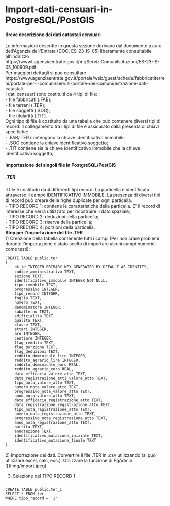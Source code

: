 # Import-dati-censuari-in-PostgreSQL/PostGIS

<h4>Breve descrizione dei dati catastali censuari</h4>
Le informazioni descritte in questa sezione derivano dal documento a cura dell'Agenzia dell'Entrate (DOC. ES-23-IS-05) liberamente consultabile all'indirizzo https://wwwt.agenziaentrate.gov.it/mt/ServiziComuniIstituzioni/ES-23-IS-05_100909.pdf<br>
Per maggiori dettagli si può consultare https://www.agenziaentrate.gov.it/portale/web/guest/schede/fabbricatiterreni/portale-per-i-comuni/servizi-portale-dei-comuni/estrazione-dati-catastali<br>
I dati censuari sono costituiti da 4 tipi di file:<br>
- file fabbricati (.FAB);<br>
- file terreni (.TER);<br>
- file soggetti (.SOG);<br>
- file titolarità (.TIT).<br>
Ogni tipo di file è costituito da una tabella che può contenere diversi tipi di record. Il collegamento tra i tipi di file è assicurato dalla presenta di chiavi specifiche:<br>
- .FAB/.TER contengono la chiave identificativo immobile;<br>
- .SOG contiene la chiave identificativo soggetto;<br>
- .TIT contiene sia la chiave identificativo immobile che la chiave identificativo soggetto;<br>
<h4> Importazione dei singoli file in PostgreSQL/PostGIS</h5>
<h5>.TER</h5>
Il file è costituito da 4 differenti tipi record. La particella è identificata attraverso il campo IDENTIFICATIVO IMMOBILE. La presenza di diversi tipi di record può creare delle righe duplicate per ogni particella.<br>
- TIPO RECORD 1: contiene le caratteristiche della particella. E' il record di interesse che verrà utilizzato per ricostruire il dato spaziale;<br>
- TIPO RECORD 2: deduzioni della particella;<br>
- TIPO RECORD 3: riserva della particella;<br>
- TIPO RECORD 4: porzioni della particella.<br>
<b>Step per l'importazione del file .TER</b><br>
1) Creazione della tabella contenente tutti i campi (Per non crare problemi durante l'importazione è stato scelto di importare alcuni campi numerici come testi);<br>
<code>
CREATE TABLE public.ter
(
    pk_id INTEGER PRIMARY KEY GENERATED BY DEFAULT AS IDENTITY,
	codice_amministrativo TEXT,
    sezione TEXT,
    identificativo_immobile INTEGER NOT NULL,
    tipo_immobile TEXT,
    progressivo INTEGER,
    tipo_record INTEGER,
    foglio TEXT,
    numero TEXT,
    denominatore INTEGER,
    subalterno TEXT,
    edificialita TEXT,
    qualita TEXT,
    classe TEXT,
    ettari INTEGER,
    are INTEGER,
    centiare INTEGER,
    flag_reddito TEXT,
    flag_porzione TEXT,
    flag_deduzioni TEXT,
	reddito_dominicale_lire INTEGER,
	reddito_agrario_lire INTEGER,
	reddito_dominicale_euro REAL,
	reddito_agrario_euro REAL,
	data_efficacia_valore_atto TEXT,
	data_registrazione_atti_valore_atto TEXT,
	tipo_nota_valore_atto TEXT,
	numero_nota_valore_atto TEXT,
	progressivo_nota_valore_atto TEXT,
	anno_nota_valore_atto TEXT,
	data_efficacia_registrazione_atto TEXT,
	data_registrazione_registrazione_atto TEXT,
	tipo_nota_registrazione_atto TEXT,
	numero_nota_registrazione_atto TEXT,
	progressivo_nota_registrazione_atto TEXT,
	anno_nota_registrazione_atto TEXT,
	partita TEXT,
	annotazione TEXT,
	identificativo_mutazione_iniziale TEXT,
	identificativo_mutazione_finale TEXT
)
</code><br>
2) Importazione dei dati. Convertire il file .TER in .csv utilizzando (si può utilizzare excel, calc, ecc.). Utilizzare la funzione di PgAdmin <br>
![](img/import.jpeg)


3) Selezione del TIPO RECORD 1<br>
<code>
CREATE TABLE public.ter_1
SELECT * FROM ter
WHERE tipo_record = '1'
</code><br>
